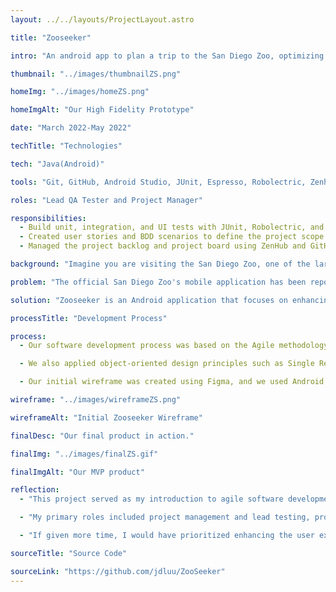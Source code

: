 ```yaml
---
layout: ../../layouts/ProjectLayout.astro

title: "Zooseeker"

intro: "An android app to plan a trip to the San Diego Zoo, optimizing routes for minimal walking to desired exhibits."

thumbnail: "../images/thumbnailZS.png"

homeImg: "../images/homeZS.png"

homeImgAlt: "Our High Fidelity Prototype"

date: "March 2022-May 2022"

techTitle: "Technologies"

tech: "Java(Android)"

tools: "Git, GitHub, Android Studio, JUnit, Espresso, Robolectric, Zenhub, Github Actions CI"

roles: "Lead QA Tester and Project Manager"

responsibilities:
  - Build unit, integration, and UI tests with JUnit, Robolectric, and Espresso which were automated using Github Actions CI.
  - Created user stories and BDD scenarios to define the project scope and requirements.
  - Managed the project backlog and project board using ZenHub and GitHub Issues.

background: "Imagine you are visiting the San Diego Zoo, one of the largest and most diverse zoos in the world. The zoo has over 100 acres of land and more than 3,500 animals of over 650 species. To help you explore the zoo and its exhibits, the zoo has a mobile application that is supposed to guide you through the zoo."

problem: "The official San Diego Zoo's mobile application has been reported as cumbersome and challenging to use by users. Visitors have experienced difficulty following the directions provided by the app, resulting in frustration and confusion. As a result, some visitors have abandoned the app and reported more success with paper maps."

solution: "Zooseeker is an Android application that focuses on enhancing the visitor experience through enhanced navigation. Visitors can create and manage their own exhibit plan, through enahnced search and filtering options. After a plan is created, Zooseeker provides directions for the shortest path to visit all exhibits in their plan. Visitors can adjust their plan, and the app will automatically redirect and re-route. "

processTitle: "Development Process"

process:
  - Our software development process was based on the Agile methodology, which involved creating user stories and Behavior-Driven Development (BDD) scenarios. We used ZenHub to manage our project backlog and GitHub Actions for continuous integration. We also used GitHub Projects to manage our project board and track our progress.

  - We also applied object-oriented design principles such as Single Responsibility Principle (SRP), Dependency Inversion Principle, and the Open-Closed Principle to ensure our code was modular, maintainable, and scalable. We also used the Model-View-Controller (MVC) design pattern to separate the presentation layer from the business logic and data access layers.

  - Our initial wireframe was created using Figma, and we used Android Studio to develop our application. We used JUnit, Robolectric, and Espresso to test our application. We also used GitHub Actions for continuous integration.

wireframe: "../images/wireframeZS.png"

wireframeAlt: "Initial Zooseeker Wireframe"

finalDesc: "Our final product in action."

finalImg: "../images/finalZS.gif"

finalImgAlt: "Our MVP product"

reflection:
  - "This project served as my introduction to agile software development. I gained valuable experience in planning iterations, working collaboratively in cross-functional teams, and knowing when to pivot for successful sprint deliverables."

  - "My primary roles included project management and lead testing, providing me with communication skills and familiarity with continuous integration and Android testing frameworks like Espresso."

  - "If given more time, I would have prioritized enhancing the user experience. While we focused on meeting our MVP and implementing all user stories, it would have been more beneficial to refine the core features’ user experience rather than include less essential features. We rushed through the user interface as that wasn't a priority for our MVP, but it would have been better to have a more polished UI."

sourceTitle: "Source Code"

sourceLink: "https://github.com/jdluu/ZooSeeker"
---
```

